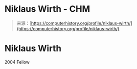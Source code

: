 <!--yml

category: 未分类

date: 2024-05-29 13:23:15

-->

# Niklaus Wirth - CHM

> 来源：[https://computerhistory.org/profile/niklaus-wirth/](https://computerhistory.org/profile/niklaus-wirth/)

# Niklaus Wirth

2004 Fellow

